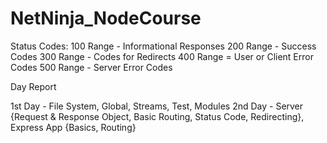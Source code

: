# NetNinja_NodeCourse

Status Codes:
100 Range - Informational Responses
200 Range - Success Codes
300 Range - Codes for Redirects
400 Range = User or Client Error Codes
500 Range - Server Error Codes

Day Report

1st Day - File System, Global, Streams, Test, Modules
2nd Day - Server {Request & Response Object, Basic Routing, Status Code, Redirecting}, Express App {Basics, Routing}